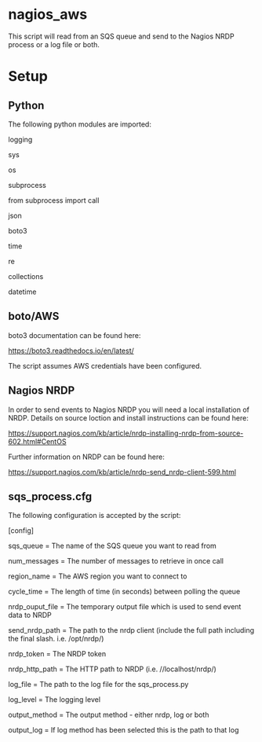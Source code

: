 # nagios_aws

This script will read from an SQS queue and send to the Nagios NRDP process or a log file or both.

# Setup

## Python

The following python modules are imported:

logging

sys

os

subprocess

from subprocess import call

json

boto3

time

re

collections

datetime

## boto/AWS

boto3 documentation can be found here:

https://boto3.readthedocs.io/en/latest/

The script assumes AWS credentials have been configured.

## Nagios NRDP

In order to send events to Nagios NRDP you will need a local installation of NRDP. Details on source loction and install instructions can be found here:

https://support.nagios.com/kb/article/nrdp-installing-nrdp-from-source-602.html#CentOS

Further information on NRDP can be found here:

https://support.nagios.com/kb/article/nrdp-send_nrdp-client-599.html

## sqs_process.cfg

The following configuration is accepted by the script:

[config] 

sqs_queue = The name of the SQS queue you want to read from

num_messages = The number of messages to retrieve in once call

region_name = The AWS region you want to connect to

cycle_time = The length of time (in seconds) between polling the queue

nrdp_ouput_file = The temporary output file which is used to send event data to NRDP

send_nrdp_path = The path to the nrdp client (include the full path including the final slash. i.e. /opt/nrdp/)

nrdp_token = The NRDP token

nrdp_http_path = The HTTP path to NRDP (i.e. //localhost/nrdp/)

log_file = The path to the log file for the sqs_process.py 

log_level = The logging level

output_method = The output method - either nrdp, log or both

output_log = If log method has been selected this is the path to that log
